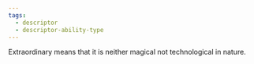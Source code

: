```yaml
---
tags:
  - descriptor
  - descriptor-ability-type
---
```

Extraordinary means that it is neither magical not technological in nature.